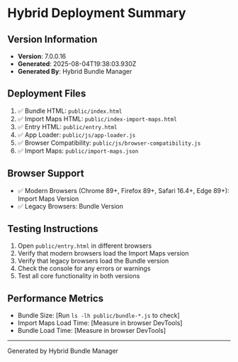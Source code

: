 # Hybrid Deployment Summary

## Version Information
- **Version**: 7.0.0.16
- **Generated**: 2025-08-04T19:38:03.930Z
- **Generated By**: Hybrid Bundle Manager

## Deployment Files
1. ✅ Bundle HTML: `public/index.html`
2. ✅ Import Maps HTML: `public/index-import-maps.html`
3. ✅ Entry HTML: `public/entry.html`
4. ✅ App Loader: `public/js/app-loader.js`
5. ✅ Browser Compatibility: `public/js/browser-compatibility.js`
6. ✅ Import Maps: `public/import-maps.json`

## Browser Support
- ✅ Modern Browsers (Chrome 89+, Firefox 89+, Safari 16.4+, Edge 89+): Import Maps Version
- ✅ Legacy Browsers: Bundle Version

## Testing Instructions
1. Open `public/entry.html` in different browsers
2. Verify that modern browsers load the Import Maps version
3. Verify that legacy browsers load the Bundle version
4. Check the console for any errors or warnings
5. Test all core functionality in both versions

## Performance Metrics
- Bundle Size: [Run `ls -lh public/bundle-*.js` to check]
- Import Maps Load Time: [Measure in browser DevTools]
- Bundle Load Time: [Measure in browser DevTools]

---
Generated by Hybrid Bundle Manager
